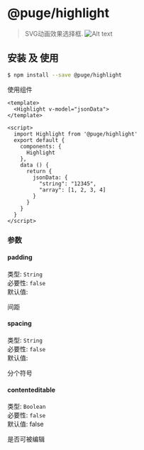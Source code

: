 # @puge/highlight


> SVG动画效果选择框.
![Alt text](http://github-puge.oss-cn-beijing.aliyuncs.com/highlight/high.png)

## 安装 及 使用

```bash
$ npm install --save @puge/highlight
```

使用组件

```vue
<template>
  <Highlight v-model="jsonData">
</template>

<script>
  import Highlight from '@puge/highlight'
  export default {
    components: {
      Highlight
    },
    data () {
      return {
        jsonData: {
          "string": "12345",
          "array": [1, 2, 3, 4]
        }
      }
    }
  }
</script>
```

### 参数

#### padding
类型: `String`<br>
必要性: `false`<br>
默认值: `  `

间距

#### spacing
类型: `String`<br>
必要性: `false`<br>
默认值: `  `

分个符号

#### contenteditable
类型: `Boolean`<br>
必要性: `false`<br>
默认值: false

是否可被编辑
